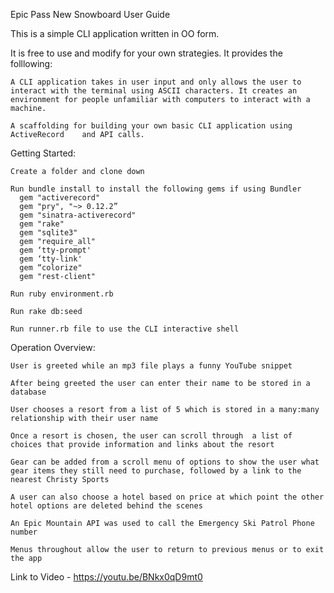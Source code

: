 Epic Pass New Snowboard User Guide 

  This is a simple CLI application written in OO form. 

  It is free to use and modify for your own strategies. It provides the folllowing: 

    A CLI application takes in user input and only allows the user to interact with the terminal using ASCII characters. It creates an environment for people unfamiliar with computers to interact with a machine. 

    A scaffolding for building your own basic CLI application using ActiveRecord    and API calls. 

Getting Started:

    Create a folder and clone down

    Run bundle install to install the following gems if using Bundler
      gem "activerecord"
      gem "pry", "~> 0.12.2”
      gem "sinatra-activerecord"
      gem "rake"
      gem "sqlite3"
      gem "require_all"
      gem ‘tty-prompt'
      gem ‘tty-link'
      gem “colorize"
      gem "rest-client"

    Run ruby environment.rb 

    Run rake db:seed

    Run runner.rb file to use the CLI interactive shell

Operation Overview:

    User is greeted while an mp3 file plays a funny YouTube snippet

    After being greeted the user can enter their name to be stored in a database

    User chooses a resort from a list of 5 which is stored in a many:many relationship with their user name

    Once a resort is chosen, the user can scroll through  a list of choices that provide information and links about the resort

    Gear can be added from a scroll menu of options to show the user what gear items they still need to purchase, followed by a link to the nearest Christy Sports

    A user can also choose a hotel based on price at which point the other hotel options are deleted behind the scenes 

    An Epic Mountain API was used to call the Emergency Ski Patrol Phone number

    Menus throughout allow the user to return to previous menus or to exit the app 
  
 Link to Video - https://youtu.be/BNkx0qD9mt0
  
